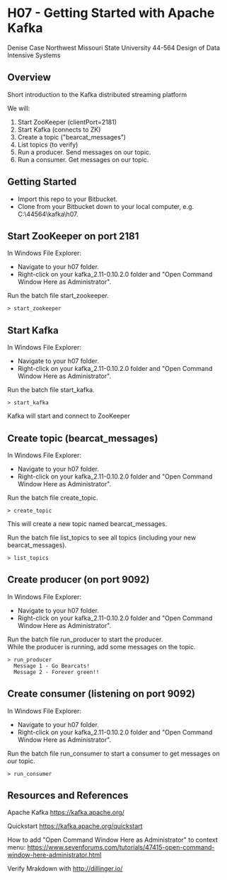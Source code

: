 # H07 - Getting Started with Apache Kafka

Denise Case 
Northwest Missouri State University
44-564 Design of Data Intensive Systems

## Overview

Short introduction to the Kafka distributed streaming platform

We will:

1. Start ZooKeeper (clientPort=2181)
2. Start Kafka (connects to ZK)
3. Create a topic ("bearcat_messages")
4. List topics (to verify)
5. Run a producer. Send messages on our topic. 
6. Run a consumer. Get messages on our topic.

## Getting Started

- Import this repo to your Bitbucket.
- Clone from your Bitbucket down to your local computer, e.g. C:\44564\kafka\h07.

## Start ZooKeeper on port 2181

In Windows File Explorer:
- Navigate to your h07 folder.
- Right-click on your kafka_2.11-0.10.2.0 folder and "Open Command Window Here as Administrator". 

Run the batch file start_zookeeper.

```
> start_zookeeper
```



## Start Kafka 

In Windows File Explorer:
- Navigate to your h07 folder.
- Right-click on your kafka_2.11-0.10.2.0 folder and "Open Command Window Here as Administrator". 

Run the batch file start_kafka.

```
> start_kafka
```

Kafka will start and connect to ZooKeeper


## Create topic (bearcat_messages)

In Windows File Explorer:
- Navigate to your h07 folder.
- Right-click on your kafka_2.11-0.10.2.0 folder and "Open Command Window Here as Administrator". 

Run the batch file create_topic.

```
> create_topic
```

This will create a new topic named bearcat_messages.

Run the batch file list_topics to see all topics (including your new bearcat_messages).

```
> list_topics
```




## Create producer (on port 9092)

In Windows File Explorer:
- Navigate to your h07 folder.
- Right-click on your kafka_2.11-0.10.2.0 folder and "Open Command Window Here as Administrator". 

Run the batch file run_producer to start the producer.  
While the producer is running, add some messages on the topic.

```
> run_producer
  Message 1 - Go Bearcats!
  Message 2 - Forever green!!
```




## Create consumer (listening on port 9092)

In Windows File Explorer:
- Navigate to your h07 folder.
- Right-click on your kafka_2.11-0.10.2.0 folder and "Open Command Window Here as Administrator". 

Run the batch file run_consumer to start a consumer to get messages on our topic.

```
> run_consumer
```





## Resources and References

Apache Kafka https://kafka.apache.org/


Quickstart https://kafka.apache.org/quickstart


How to add "Open Command Window Here as Administrator" to context menu:
https://www.sevenforums.com/tutorials/47415-open-command-window-here-administrator.html

Verify Mrakdown with http://dillinger.io/